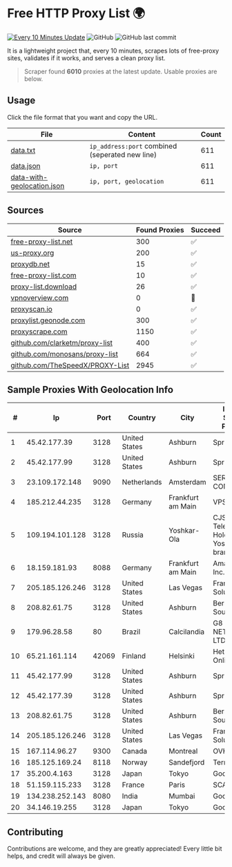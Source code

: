 
# Free HTTP Proxy List 🌍

[![Every 10 Minutes Update](https://github.com/mertguvencli/http-proxy-list/actions/workflows/main.yml/badge.svg?branch=main)](https://github.com/mertguvencli/http-proxy-list/actions/workflows/main.yml)
![GitHub](https://img.shields.io/github/license/mertguvencli/http-proxy-list)
![GitHub last commit](https://img.shields.io/github/last-commit/mertguvencli/http-proxy-list)

It is a lightweight project that, every 10 minutes, scrapes lots of free-proxy sites, validates if it works, and serves a clean proxy list.


> Scraper found **6010** proxies at the latest update. Usable proxies are below.

## Usage

Click the file format that you want and copy the URL.


|File|Content|Count|
|----|-------|-----|
|[data.txt](https://raw.githubusercontent.com/mertguvencli/http-proxy-list/main/proxy-list/data.txt)|`ip_address:port` combined (seperated new line)|611|
|[data.json](https://raw.githubusercontent.com/mertguvencli/http-proxy-list/main/proxy-list/data.json)|`ip, port`|611|
|[data-with-geolocation.json](https://raw.githubusercontent.com/mertguvencli/http-proxy-list/main/proxy-list/data-with-geolocation.json)|`ip, port, geolocation`|611|

## Sources

|Source|Found Proxies|Succeed|
|------|-------------|-------|
|[free-proxy-list.net](https://free-proxy-list.net)|300|✅|
|[us-proxy.org](https://www.us-proxy.org)|200|✅|
|[proxydb.net](http://proxydb.net)|15|✅|
|[free-proxy-list.com](https://free-proxy-list.com/?page=&port=&type%5B%5D=http&type%5B%5D=https&up_time=0&search=Search)|10|✅|
|[proxy-list.download](https://www.proxy-list.download/HTTP)|26|✅|
|[vpnoverview.com](https://vpnoverview.com/privacy/anonymous-browsing/free-proxy-servers)|0|🚫|
|[proxyscan.io](https://www.proxyscan.io)|0|✅|
|[proxylist.geonode.com](https://proxylist.geonode.com/api/proxy-list?limit=300&page=1&sort_by=lastChecked&sort_type=desc&protocols=http,https)|300|✅|
|[proxyscrape.com](https://api.proxyscrape.com/v2/?request=displayproxies&protocol=http&timeout=10000&country=all&ssl=all&anonymity=all)|1150|✅|
|[github.com/clarketm/proxy-list](https://raw.githubusercontent.com/clarketm/proxy-list/master/proxy-list-raw.txt)|400|✅|
|[github.com/monosans/proxy-list](https://raw.githubusercontent.com/monosans/proxy-list/main/proxies/http.txt)|664|✅|
|[github.com/TheSpeedX/PROXY-List](https://raw.githubusercontent.com/TheSpeedX/PROXY-List/master/http.txt)|2945|✅|


## Sample Proxies With Geolocation Info

|#|Ip|Port|Country|City|Internet Service Provider|
|-|--|----|-------|----|-------------------------|
|1|45.42.177.39|3128|United States|Ashburn|Sprint|
|2|45.42.177.99|3128|United States|Ashburn|Sprint|
|3|23.109.172.148|9090|Netherlands|Amsterdam|SERVERS-COM|
|4|185.212.44.235|3128|Germany|Frankfurt am Main|VPS2day.com|
|5|109.194.101.128|3128|Russia|Yoshkar-Ola|CJSC "ER-Telecom Holding" Yoshkar-Ola branch|
|6|18.159.181.93|8088|Germany|Frankfurt am Main|Amazon.com, Inc.|
|7|205.185.126.246|3128|United States|Las Vegas|FranTech Solutions|
|8|208.82.61.75|3128|United States|Ashburn|Bernardi Sounds|
|9|179.96.28.58|80|Brazil|Calcilandia|G8 NETWORKS LTDA|
|10|65.21.161.114|42069|Finland|Helsinki|Hetzner Online GmbH|
|11|45.42.177.99|3128|United States|Ashburn|Sprint|
|12|45.42.177.39|3128|United States|Ashburn|Sprint|
|13|208.82.61.75|3128|United States|Ashburn|Bernardi Sounds|
|14|205.185.126.246|3128|United States|Las Vegas|FranTech Solutions|
|15|167.114.96.27|9300|Canada|Montreal|OVH SAS|
|16|185.125.169.24|8118|Norway|Sandefjord|TerraHost AS|
|17|35.200.4.163|3128|Japan|Tokyo|Google LLC|
|18|51.159.115.233|3128|France|Paris|SCALEWAY|
|19|134.238.252.143|8080|India|Mumbai|Google LLC|
|20|34.146.19.255|3128|Japan|Tokyo|Google LLC|



## Contributing

Contributions are welcome, and they are greatly appreciated! Every
little bit helps, and credit will always be given.

